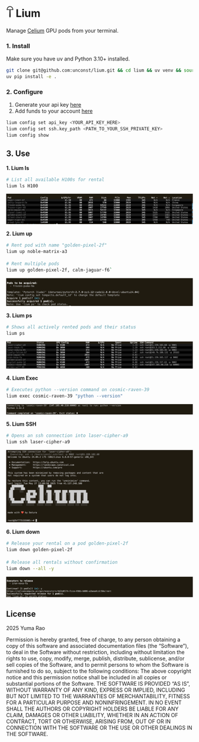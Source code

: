 # 𓋼 Lium 

Manage [Celium](https://celiumcompute.ai) GPU pods from your terminal.

### 1. Install
Make sure you have uv and Python 3.10+ installed.
```bash
git clone git@github.com:unconst/lium.git && cd lium && uv venv && source .venv/bin/activate
uv pip install -e .
```

### 2. Configure
1. Generate your api key [here](https://celiumcompute.ai/api-keys)
2. Add funds to your account [here](https://celiumcompute.ai/billing)
```bash
lium config set api_key <YOUR_API_KEY_HERE> 
lium config set ssh.key_path <PATH_TO_YOUR_SSH_PRIVATE_KEY>
lium config show
```

## 3. Use

**1. Lium ls**
```bash
# List all available H100s for rental
lium ls H100
```
![Lium ls H100](assets/liumls.png)

**2. Lium up**
```bash
# Rent pod with name "golden-pixel-2f"
lium up noble-matrix-a3

# Rent multiple pods
lium up golden-pixel-2f, calm-jaguar-f6`
```
![Lium up](assets/liumuppod.png)

**3. Lium ps**
```bash
# Shows all actively rented pods and their status
lium ps
```
![Lium ps](assets/liumps.png)

**4. Lium Exec**
```bash
# Executes python --version command on cosmic-raven-39
lium exec cosmic-raven-39 "python --version"
```
![lium exec](assets/liumexec.png)

**5. Lium SSH**
```bash
# Opens an ssh connection into laser-cipher-a9
lium ssh laser-cipher-a9
```
![lium ssh](assets/liumssh.png)

**6. Lium down**
```bash
# Release your rental on a pod golden-pixel-2f
lium down golden-pixel-2f

# Release all rentals without confirmation
lium down --all -y
```
![lium down](assets/liumdown.png)

## License

2025 Yuma Rao

Permission is hereby granted, free of charge, to any person obtaining a copy of this software and associated documentation files (the “Software”), to deal in the Software without restriction, including without limitation the rights to use, copy, modify, merge, publish, distribute, sublicense, and/or sell copies of the Software, and to permit persons to whom the Software is furnished to do so, subject to the following conditions:
The above copyright notice and this permission notice shall be included in all copies or substantial portions of the Software.
THE SOFTWARE IS PROVIDED “AS IS”, WITHOUT WARRANTY OF ANY KIND, EXPRESS OR IMPLIED, INCLUDING BUT NOT LIMITED TO THE WARRANTIES OF MERCHANTABILITY, FITNESS FOR A PARTICULAR PURPOSE AND NONINFRINGEMENT. IN NO EVENT SHALL THE AUTHORS OR COPYRIGHT HOLDERS BE LIABLE FOR ANY CLAIM, DAMAGES OR OTHER LIABILITY, WHETHER IN AN ACTION OF CONTRACT, TORT OR OTHERWISE, ARISING FROM, OUT OF OR IN CONNECTION WITH THE SOFTWARE OR THE USE OR OTHER DEALINGS IN THE SOFTWARE.
